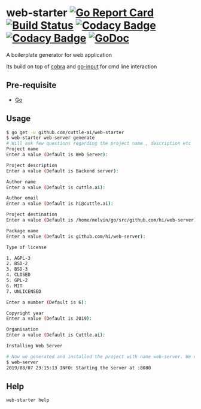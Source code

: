 # web-starter [![Go Report Card](https://goreportcard.com/badge/github.com/cuttle-ai/web-starter)](https://goreportcard.com/report/github.com/cuttle-ai/web-starter) [![Build Status](https://ci.cuttle.ai/api/badges/cuttle-ai/web-starter/status.svg)](https://ci.cuttle.ai/cuttle-ai/web-starter) [![Codacy Badge](https://api.codacy.com/project/badge/Grade/feb19038b3dc4b4f86b4f6a16a28e581)](https://www.codacy.com/app/melvinodsa/web-starter?utm_source=github.com&amp;utm_medium=referral&amp;utm_content=cuttle-ai/web-starter&amp;utm_campaign=Badge_Grade) [![Codacy Badge](https://api.codacy.com/project/badge/Coverage/feb19038b3dc4b4f86b4f6a16a28e581)](https://www.codacy.com/app/melvinodsa/web-starter?utm_source=github.com&utm_medium=referral&utm_content=cuttle-ai/web-starter&utm_campaign=Badge_Coverage) [![GoDoc](https://img.shields.io/badge/godoc-Documentation-blue)](https://godoc.org/github.com/cuttle-ai/web-starter)
A boilerplate generator for web application

Its build on top of [cobra](https://github.com/spf13/cobra) and [go-input](https://github.com/tcnksm/go-input) for cmd line interaction

## Pre-requisite
* [Go](https://golang.org/)

## Usage
```sh
$ go get -u github.com/cuttle-ai/web-starter
$ web-starter web-server generate
# Will ask few questions regarding the project name , description etc
Project name
Enter a value (Default is Web Server):

Project description
Enter a value (Default is Backend server):

Author name
Enter a value (Default is cuttle.ai):

Author email
Enter a value (Default is hi@cuttle.ai):

Project destination
Enter a value (Default is /home/melvin/go/src/github.com/hi/web-server):

Package name
Enter a value (Default is github.com/hi/web-server):

Type of license

1. AGPL-3
2. BSD-2
3. BSD-3
4. CLOSED
5. GPL-2
6. MIT
7. UNLICENSED

Enter a number (Default is 6):

Copyright year
Enter a value (Default is 2019):

Organisation
Enter a value (Default is Cuttle.ai):

Installing Web Server

# Now we generated and installed the project with name web-server. We can run it by the following command
$ web-server
2019/08/07 23:15:13 INFO: Starting the server at :8080
```
## Help
```sh
web-starter help
```